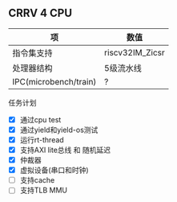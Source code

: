 ## CRRV 4 CPU

| 项                    | 数值           |
| --------------------- | -------------- |
| 指令集支持            | riscv32IM_Zicsr |
| 处理器结构            | 5级流水线      |
| IPC(microbench/train) | ?      |

任务计划
- [x] 通过cpu test
- [x] 通过yield和yield-os测试
- [x] 运行rt-thread
- [x] 支持AXI lite总线 和 随机延迟
- [x] 仲裁器
- [x] 虚拟设备(串口和时钟)
- [ ] 支持cache
- [ ] 支持TLB MMU
